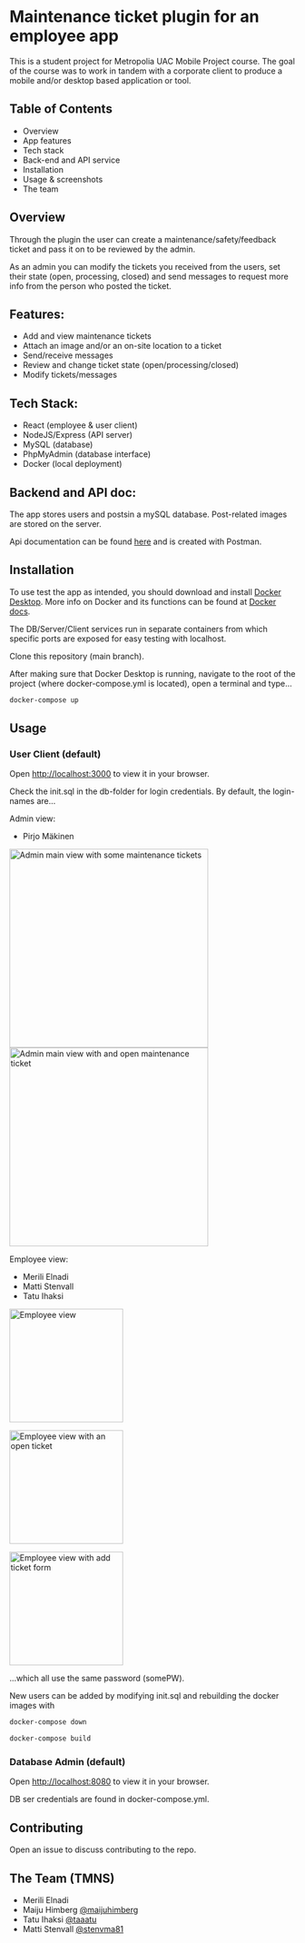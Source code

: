 # Maintenance ticket plugin for an employee app

This is a student project for Metropolia UAC Mobile Project course. The goal of the course was to work in tandem with a corporate client to produce a mobile and/or desktop based application or tool.

## Table of Contents

- Overview
- App features
- Tech stack
- Back-end and API service
- Installation
- Usage & screenshots
- The team

## Overview

Through the plugin the user can create a maintenance/safety/feedback ticket and pass it on to be reviewed by the admin.

As an admin you can modify the tickets you received from the users, set their state (open, processing, closed) and send messages to request more info from the person who posted the ticket.

## Features:

- Add and view maintenance tickets
- Attach an image and/or an on-site location to a ticket
- Send/receive messages
- Review and change ticket state (open/processing/closed)
- Modify tickets/messages

## Tech Stack:

- React (employee & user client)
- NodeJS/Express (API server)
- MySQL (database)
- PhpMyAdmin (database interface)
- Docker (local deployment)

## Backend and API doc:

The app stores users and postsin a mySQL database. Post-related images are stored on the server.  

Api documentation can be found [here](https://documenter.getpostman.com/view/19111686/2s8YzUxMFN) and is created with Postman.

## Installation

To use test the app as intended, you should download and install [Docker Desktop](https://www.docker.com/products/docker-desktop/). More info on Docker and its functions can be found at [Docker docs](https://docs.docker.com/).

The DB/Server/Client services run in separate containers from which specific ports are exposed for easy testing with localhost.

Clone this repository (main branch).

After making sure that Docker Desktop is running, navigate to the root of the project (where docker-compose.yml is located), open a terminal and type...

```bash
docker-compose up
```

## Usage

### User Client (default)

Open [http://localhost:3000](http://localhost:3000) to view it in your browser.

Check the init.sql in the db-folder for login credentials. By default, the login-names are...

Admin view:
* Pirjo Mäkinen

<img
  src="screenshots/adminmain.png"
  alt="Admin main view with some maintenance tickets"
  title="Admin main view"
  style="display: inline-block; margin: 0 auto; width: 350px">
<img
  src="screenshots/adminopen.png"
  alt="Admin main view with and open maintenance ticket"
  title="Admin main view"
  style="display: inline-block; margin: 0 auto; width: 350px">

Employee view: 
* Merili Elnadi 
* Matti Stenvall
* Tatu Ihaksi

<img
  src="screenshots/employeemain.png"
  alt="Employee view"
  title="Employee main view"
  style="display: inline-block; margin: 0 auto; width: 200px">

<img
  src="screenshots/employeeopen.png"
  alt="Employee view with an open ticket"
  title="Admin main view"
  style="display: inline-block; margin: 0 auto; width: 200px">


<img
  src="screenshots/employeeform.png"
  alt="Employee view with add ticket form"
  title="Admin main view"
  style="display: inline-block; margin: 0 auto; width: 200px">

...which all use the same password (somePW).

New users can be added by modifying init.sql and rebuilding the docker images with

```bash
docker-compose down
```

```bash
docker-compose build
```

### Database Admin (default)

Open [http://localhost:8080](http://localhost:8080) to view it in your browser.

DB ser credentials are found in docker-compose.yml.

## Contributing

Open an issue to discuss contributing to the repo.

## The Team (TMNS)

* Merili Elnadi
* Maiju Himberg [@maijuhimberg](https://github.com/maijuhimberg)
* Tatu Ihaksi [@taaatu](https://github.com/taaatu)
* Matti Stenvall [@stenvma81](https://github.com/stenvma81)
